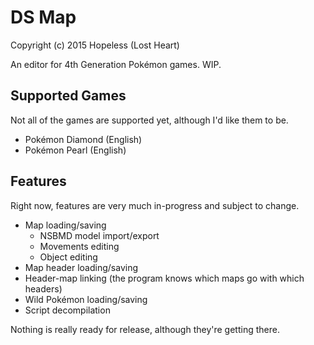 # DS Map
Copyright (c) 2015 Hopeless (Lost Heart)

An editor for 4th Generation Pokémon games. WIP.

## Supported Games
Not all of the games are supported yet, although I'd like them to be.
* Pokémon Diamond (English)
* Pokémon Pearl (English)

## Features
Right now, features are very much in-progress and subject to change.
* Map loading/saving
  * NSBMD model import/export
  * Movements editing
  * Object editing
* Map header loading/saving
* Header-map linking (the program knows which maps go with which headers)
* Wild Pokémon loading/saving
* Script decompilation

Nothing is really ready for release, although they're getting there.

